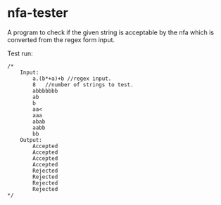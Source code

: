 # nfa-tester

A program to check if the given string is acceptable by the nfa which is converted from the regex form input.

Test run:

	/*
		Input:
			a.(b*+a)+b //regex input. 
			8	//number of strings to test.
			abbbbbbb
			ab
			b
			aa<
			aaa
			abab
			aabb
			bb
		Output:
			Accepted
			Accepted
			Accepted
			Accepted
			Rejected
			Rejected
			Rejected
			Rejected
	*/
 
